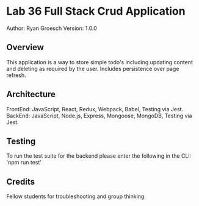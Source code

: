 # Lab 36 Full Stack Crud Application
Author: Ryan Groesch
Version: 1.0.0

## Overview
This application is a way to store simple todo's including updating content and deleting as required by the user. Includes persistence over page refresh. 

## Architecture
FrontEnd: JavaScript, React, Redux, Webpack, Babel, Testing via Jest. 
BackEnd: JavaScript, Node.js, Express, Mongoose, MongoDB, Testing via Jest.

## Testing
To run the test suite for the backend please enter the following in the CLI: 'npm run test'

## Credits
Fellow students for troubleshooting and group thinking.  